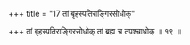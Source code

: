 +++
title = "17 तां बृहस्पतिराङ्गिरसोधोक्"

+++
तां बृहस्पतिराङ्गिरसोधोक् तां ब्रह्म च तपश्चाधोक् ॥ १९ ॥